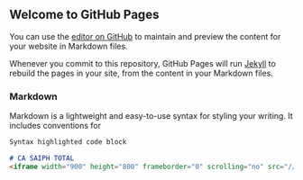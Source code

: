## Welcome to GitHub Pages

You can use the [editor on GitHub](https://github.com/EzzedineFitouri/Saiph/edit/gh-pages/index.md) to maintain and preview the content for your website in Markdown files.

Whenever you commit to this repository, GitHub Pages will run [Jekyll](https://jekyllrb.com/) to rebuild the pages in your site, from the content in your Markdown files.

### Markdown

Markdown is a lightweight and easy-to-use syntax for styling your writing. It includes conventions for

```markdown
Syntax highlighted code block

# CA SAIPH TOTAL 
<iframe width="900" height="800" frameborder="0" scrolling="no" src="//plotly.com/~EzzedineFitouri/10.embed"></iframe>
